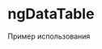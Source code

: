 # ngDataTable

Пример использования

<code>
   <script src="<?=base_url('media/ng-datatable/mymodule.js')?>?v=44"></script>
</code>
